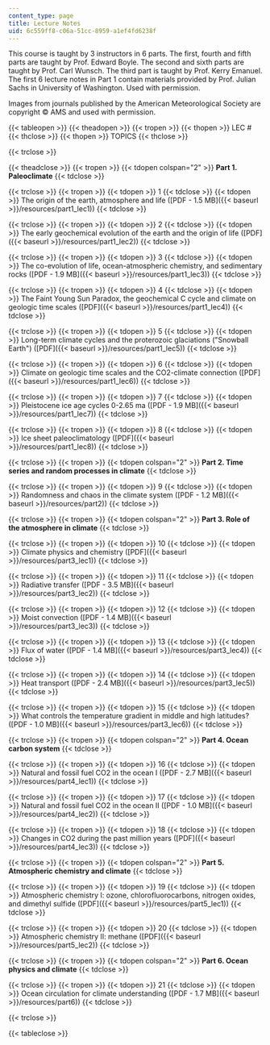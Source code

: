 ```yaml
---
content_type: page
title: Lecture Notes
uid: 6c559ff8-c06a-51cc-8959-a1ef4fd6238f
---
```


This course is taught by 3 instructors in 6 parts. The first, fourth and fifth parts are taught by Prof. Edward Boyle. The second and sixth parts are taught by Prof. Carl Wunsch. The third part is taught by Prof. Kerry Emanuel. The first 6 lecture notes in Part 1 contain materials provided by Prof. Julian Sachs in University of Washington. Used with permission.

Images from journals published by the American Meteorological Society are copyright © AMS and used with permission.

{{< tableopen >}}
{{< theadopen >}}
{{< tropen >}}
{{< thopen >}}
LEC #
{{< thclose >}}
{{< thopen >}}
TOPICS
{{< thclose >}}

{{< trclose >}}

{{< theadclose >}}
{{< tropen >}}
{{< tdopen colspan="2" >}}
**Part 1. Paleoclimate**
{{< tdclose >}}

{{< trclose >}}
{{< tropen >}}
{{< tdopen >}}
1
{{< tdclose >}}
{{< tdopen >}}
The origin of the earth, atmosphere and life ([PDF - 1.5 MB]({{< baseurl >}}/resources/part1_lec1))
{{< tdclose >}}

{{< trclose >}}
{{< tropen >}}
{{< tdopen >}}
2
{{< tdclose >}}
{{< tdopen >}}
The early geochemical evolution of the earth and the origin of life ([PDF]({{< baseurl >}}/resources/part1_lec2))
{{< tdclose >}}

{{< trclose >}}
{{< tropen >}}
{{< tdopen >}}
3
{{< tdclose >}}
{{< tdopen >}}
The co-evolution of life, ocean-atmospheric chemistry, and sedimentary rocks ([PDF - 1.9 MB]({{< baseurl >}}/resources/part1_lec3))
{{< tdclose >}}

{{< trclose >}}
{{< tropen >}}
{{< tdopen >}}
4
{{< tdclose >}}
{{< tdopen >}}
The Faint Young Sun Paradox, the geochemical C cycle and climate on geologic time scales ([PDF]({{< baseurl >}}/resources/part1_lec4))
{{< tdclose >}}

{{< trclose >}}
{{< tropen >}}
{{< tdopen >}}
5
{{< tdclose >}}
{{< tdopen >}}
Long-term climate cycles and the proterozoic glaciations ("Snowball Earth") ([PDF]({{< baseurl >}}/resources/part1_lec5))
{{< tdclose >}}

{{< trclose >}}
{{< tropen >}}
{{< tdopen >}}
6
{{< tdclose >}}
{{< tdopen >}}
Climate on geologic time scales and the CO2\-climate connection ([PDF]({{< baseurl >}}/resources/part1_lec6))
{{< tdclose >}}

{{< trclose >}}
{{< tropen >}}
{{< tdopen >}}
7
{{< tdclose >}}
{{< tdopen >}}
Pleistocene ice age cycles 0-2.65 ma ([PDF - 1.9 MB]({{< baseurl >}}/resources/part1_lec7))
{{< tdclose >}}

{{< trclose >}}
{{< tropen >}}
{{< tdopen >}}
8
{{< tdclose >}}
{{< tdopen >}}
Ice sheet paleoclimatology ([PDF]({{< baseurl >}}/resources/part1_lec8))
{{< tdclose >}}

{{< trclose >}}
{{< tropen >}}
{{< tdopen colspan="2" >}}
**Part 2. Time series and random processes in climate**
{{< tdclose >}}

{{< trclose >}}
{{< tropen >}}
{{< tdopen >}}
9
{{< tdclose >}}
{{< tdopen >}}
Randomness and chaos in the climate system ([PDF - 1.2 MB]({{< baseurl >}}/resources/part2))
{{< tdclose >}}

{{< trclose >}}
{{< tropen >}}
{{< tdopen colspan="2" >}}
**Part 3. Role of the atmosphere in climate**
{{< tdclose >}}

{{< trclose >}}
{{< tropen >}}
{{< tdopen >}}
10
{{< tdclose >}}
{{< tdopen >}}
Climate physics and chemistry ([PDF]({{< baseurl >}}/resources/part3_lec1))
{{< tdclose >}}

{{< trclose >}}
{{< tropen >}}
{{< tdopen >}}
11
{{< tdclose >}}
{{< tdopen >}}
Radiative transfer ([PDF - 3.5 MB]({{< baseurl >}}/resources/part3_lec2))
{{< tdclose >}}

{{< trclose >}}
{{< tropen >}}
{{< tdopen >}}
12
{{< tdclose >}}
{{< tdopen >}}
Moist convection ([PDF - 1.4 MB]({{< baseurl >}}/resources/part3_lec3))
{{< tdclose >}}

{{< trclose >}}
{{< tropen >}}
{{< tdopen >}}
13
{{< tdclose >}}
{{< tdopen >}}
Flux of water ([PDF - 1.4 MB]({{< baseurl >}}/resources/part3_lec4))
{{< tdclose >}}

{{< trclose >}}
{{< tropen >}}
{{< tdopen >}}
14
{{< tdclose >}}
{{< tdopen >}}
Heat transport ([PDF - 2.4 MB]({{< baseurl >}}/resources/part3_lec5))
{{< tdclose >}}

{{< trclose >}}
{{< tropen >}}
{{< tdopen >}}
15
{{< tdclose >}}
{{< tdopen >}}
What controls the temperature gradient in middle and high latitudes? ([PDF - 1.0 MB]({{< baseurl >}}/resources/part3_lec6))
{{< tdclose >}}

{{< trclose >}}
{{< tropen >}}
{{< tdopen colspan="2" >}}
**Part 4. Ocean carbon system**
{{< tdclose >}}

{{< trclose >}}
{{< tropen >}}
{{< tdopen >}}
16
{{< tdclose >}}
{{< tdopen >}}
Natural and fossil fuel CO2 in the ocean I ([PDF - 2.7 MB]({{< baseurl >}}/resources/part4_lec1))
{{< tdclose >}}

{{< trclose >}}
{{< tropen >}}
{{< tdopen >}}
17
{{< tdclose >}}
{{< tdopen >}}
Natural and fossil fuel CO2 in the ocean II ([PDF - 1.0 MB]({{< baseurl >}}/resources/part4_lec2))
{{< tdclose >}}

{{< trclose >}}
{{< tropen >}}
{{< tdopen >}}
18
{{< tdclose >}}
{{< tdopen >}}
Changes in CO2 during the past million years ([PDF]({{< baseurl >}}/resources/part4_lec3))
{{< tdclose >}}

{{< trclose >}}
{{< tropen >}}
{{< tdopen colspan="2" >}}
**Part 5. Atmospheric chemistry and climate**
{{< tdclose >}}

{{< trclose >}}
{{< tropen >}}
{{< tdopen >}}
19
{{< tdclose >}}
{{< tdopen >}}
Atmospheric chemistry I: ozone, chlorofluorocarbons, nitrogen oxides, and dimethyl sulfide ([PDF]({{< baseurl >}}/resources/part5_lec1))
{{< tdclose >}}

{{< trclose >}}
{{< tropen >}}
{{< tdopen >}}
20
{{< tdclose >}}
{{< tdopen >}}
Atmospheric chemistry II: methane ([PDF]({{< baseurl >}}/resources/part5_lec2))
{{< tdclose >}}

{{< trclose >}}
{{< tropen >}}
{{< tdopen colspan="2" >}}
**Part 6. Ocean physics and climate**
{{< tdclose >}}

{{< trclose >}}
{{< tropen >}}
{{< tdopen >}}
21
{{< tdclose >}}
{{< tdopen >}}
Ocean circulation for climate understanding ([PDF - 1.7 MB]({{< baseurl >}}/resources/part6))
{{< tdclose >}}

{{< trclose >}}

{{< tableclose >}}